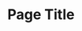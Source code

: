 ---
title: Page Title
topper:
  topper_type: Hero
  heading:
    - text: Heading
  subheading: Subheading
content_blocks:
---